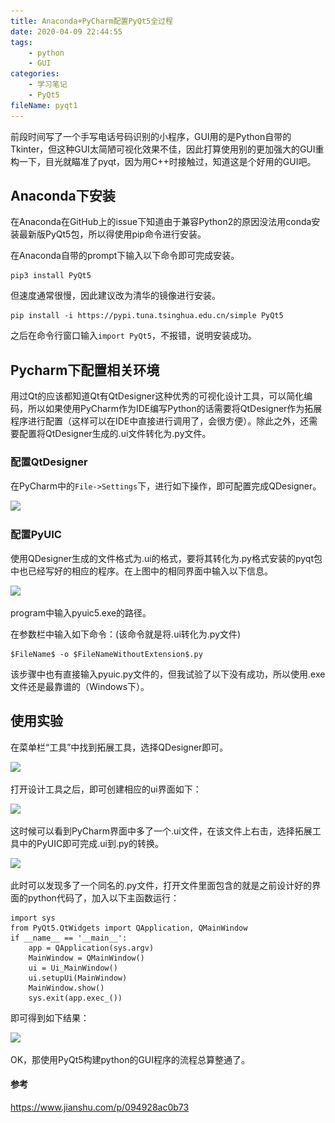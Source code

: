 ```yaml
---
title: Anaconda+PyCharm配置PyQt5全过程
date: 2020-04-09 22:44:55
tags:
	- python
	- GUI
categories:
	- 学习笔记
	- PyQt5
fileName: pyqt1
---
```




前段时间写了一个手写电话号码识别的小程序，GUI用的是Python自带的Tkinter，但这种GUI太简陋可视化效果不佳，因此打算使用别的更加强大的GUI重构一下，目光就瞄准了pyqt，因为用C++时接触过，知道这是个好用的GUI吧。

## Anaconda下安装

在Anaconda在GitHub上的issue下知道由于兼容Python2的原因没法用conda安装最新版PyQt5包，所以得使用pip命令进行安装。

在Anaconda自带的prompt下输入以下命令即可完成安装。

```
pip3 install PyQt5
```

但速度通常很慢，因此建议改为清华的镜像进行安装。

```
pip install -i https://pypi.tuna.tsinghua.edu.cn/simple PyQt5
```

之后在命令行窗口输入`import PyQt5`，不报错，说明安装成功。

## Pycharm下配置相关环境

用过Qt的应该都知道Qt有QtDesigner这种优秀的可视化设计工具，可以简化编码，所以如果使用PyCharm作为IDE编写Python的话需要将QtDesigner作为拓展程序进行配置（这样可以在IDE中直接进行调用了，会很方便）。除此之外，还需要配置将QtDesigner生成的.ui文件转化为.py文件。

### 配置QtDesigner

在PyCharm中的`File->Settings`下，进行如下操作，即可配置完成QDesigner。

![](..\_img\Anaconda+PyCharm配置PyQt5全过程\1.png)

### 配置PyUIC

使用QDesigner生成的文件格式为.ui的格式，要将其转化为.py格式安装的pyqt包中也已经写好的相应的程序。在上图中的相同界面中输入以下信息。

![](..\_img\Anaconda+PyCharm配置PyQt5全过程\2.png)

program中输入pyuic5.exe的路径。

在参数栏中输入如下命令：(该命令就是将.ui转化为.py文件)

```
$FileName$ -o $FileNameWithoutExtension$.py
```

该步骤中也有直接输入pyuic.py文件的，但我试验了以下没有成功，所以使用.exe文件还是最靠谱的（Windows下）。

## 使用实验

在菜单栏“工具”中找到拓展工具，选择QDesigner即可。

![](..\_img\Anaconda+PyCharm配置PyQt5全过程\3.png)



打开设计工具之后，即可创建相应的ui界面如下：

![](..\_img\Anaconda+PyCharm配置PyQt5全过程\4.png)

这时候可以看到PyCharm界面中多了一个.ui文件，在该文件上右击，选择拓展工具中的PyUIC即可完成.ui到.py的转换。

![](C:\Users\lenovo\Desktop\myblog\ziyedy.github.io\source\_img\Anaconda+PyCharm配置PyQt5全过程\5.png)

此时可以发现多了一个同名的.py文件，打开文件里面包含的就是之前设计好的界面的python代码了，加入以下主函数运行：

```
import sys
from PyQt5.QtWidgets import QApplication, QMainWindow
if __name__ == '__main__':
    app = QApplication(sys.argv)
    MainWindow = QMainWindow()
    ui = Ui_MainWindow()
    ui.setupUi(MainWindow)
    MainWindow.show()
    sys.exit(app.exec_())
```

即可得到如下结果：

![](..\_img\Anaconda+PyCharm配置PyQt5全过程\6.png)

OK，那使用PyQt5构建python的GUI程序的流程总算整通了。

#### 参考

https://www.jianshu.com/p/094928ac0b73

